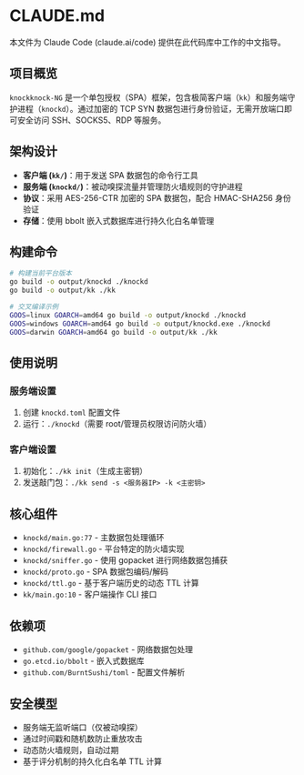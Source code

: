 # CLAUDE.md

本文件为 Claude Code (claude.ai/code) 提供在此代码库中工作的中文指导。

## 项目概览

`knockknock-NG` 是一个单包授权（SPA）框架，包含极简客户端（`kk`）和服务端守护进程（`knockd`）。通过加密的 TCP SYN 数据包进行身份验证，无需开放端口即可安全访问 SSH、SOCKS5、RDP 等服务。

## 架构设计

- **客户端 (`kk/`)**：用于发送 SPA 数据包的命令行工具
- **服务端 (`knockd/`)**：被动嗅探流量并管理防火墙规则的守护进程
- **协议**：采用 AES-256-CTR 加密的 SPA 数据包，配合 HMAC-SHA256 身份验证
- **存储**：使用 bbolt 嵌入式数据库进行持久化白名单管理

## 构建命令

```bash
# 构建当前平台版本
go build -o output/knockd ./knockd
go build -o output/kk ./kk

# 交叉编译示例
GOOS=linux GOARCH=amd64 go build -o output/knockd ./knockd
GOOS=windows GOARCH=amd64 go build -o output/knockd.exe ./knockd
GOOS=darwin GOARCH=amd64 go build -o output/kk ./kk
```

## 使用说明

### 服务端设置

1. 创建 `knockd.toml` 配置文件
2. 运行：`./knockd`（需要 root/管理员权限访问防火墙）

### 客户端设置

1. 初始化：`./kk init`（生成主密钥）
2. 发送敲门包：`./kk send -s <服务器IP> -k <主密钥>`

## 核心组件

- `knockd/main.go:77` - 主数据包处理循环
- `knockd/firewall.go` - 平台特定的防火墙实现
- `knockd/sniffer.go` - 使用 gopacket 进行网络数据包捕获
- `knockd/proto.go` - SPA 数据包编码/解码
- `knockd/ttl.go` - 基于客户端历史的动态 TTL 计算
- `kk/main.go:10` - 客户端操作 CLI 接口

## 依赖项

- `github.com/google/gopacket` - 网络数据包处理
- `go.etcd.io/bbolt` - 嵌入式数据库
- `github.com/BurntSushi/toml` - 配置文件解析

## 安全模型

- 服务端无监听端口（仅被动嗅探）
- 通过时间戳和随机数防止重放攻击
- 动态防火墙规则，自动过期
- 基于评分机制的持久化白名单 TTL 计算
